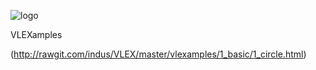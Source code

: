 ![logo](https://raw.githubusercontent.com/indus/VLEX/master/footage/logo.png)


VLEXamples

 (http://rawgit.com/indus/VLEX/master/vlexamples/1_basic/1_circle.html)
